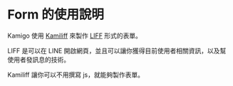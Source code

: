 # Form 的使用說明

Kamigo 使用 [Kamiliff](https://github.com/etrex/kamiliff) 來製作 [LIFF](https://developers.line.biz/en/docs/liff/overview/) 形式的表單。

LIFF 是可以在 LINE 開啟網頁，並且可以讓你獲得目前使用者相關資訊，以及幫使用者發訊息的技術。

Kamiliff 讓你可以不用撰寫 js，就能夠製作表單。

